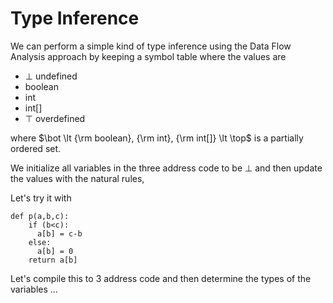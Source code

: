 # Type Inference

We can perform a simple kind of type inference using the Data Flow Analysis approach by keeping a symbol table
where the values are 
* $\bot$ undefined
* boolean
* int
* int[]
* $\top$ overdefined 

where $\bot \lt {\rm boolean}, {\rm int}, {\rm int[]} \lt \top$ is a partially ordered set.

We initialize all variables in the three address code to be $\bot$ and then update the values with the natural rules,

Let's try it with
```
def p(a,b,c):
    if (b<c):
      a[b] = c-b
    else:
      a[b] = 0
    return a[b]
```
Let's compile this to 3 address code and then determine the types of the variables ...








